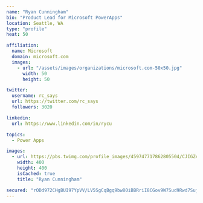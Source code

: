 ```yaml
---
name: "Ryan Cunningham"
bio: "Product Lead for Microsoft PowerApps"
location: Seattle, WA
type: "profile"
heat: 50

affiliation:
  name: Microsoft
  domain: microsoft.com
  images:
    - url: "/assets/images/organizations/microsoft.com-50x50.jpg"
      width: 50
      height: 50

twitter:
  username: rc_says
  url: https://twitter.com/rc_says
  followers: 3020

linkedin:
  url: https://www.linkedin.com/in/rycu

topics:
  - Power Apps

images:
  - url: https://pbs.twimg.com/profile_images/459747717862805504/CJIGZejd_400x400.png
    width: 400
    height: 400
    isCached: true
    title: "Ryan Cunningham"

secured: "rODd972CHgBUI97YpVV/LV5SgCqBgq9bw80iBBRriI8CGov9W7Sud9Rwd7SujDUgOMwrWjEZUf1j4AESdLrZOmutwszmFtdYfb5PrugkTWN70N5ta3r6vhhA9RA3jHPg0c1/zGqAuU26LBA/iaA1KyY4iYmjSoIAe/lqzbylAkAXChc8MNqTex59CFIxOzU/H1CKzNavgIoXnOvYk5jbb6mSkIb/P5gZrQRPPyHtd+qbVsumFrLaw/19Hy9tRyWnEAv/i6H50s33swl6mZ/2ba9kXPW077ij1BA/e0AoDe3ct7WCWij2g5J4X5/75O2c4CdpNl1b9iFBPFvnml9p2wLxvbAtosS0Ye8ZQkFl005ujsvsOVAVaZecGwufKxGVmO8mAzJNIPcl0ewticKr2EcTEjKVDofYHqfpjbNXis4=;B7L5QOX75ptzOL8273PiKQ=="
---
```


